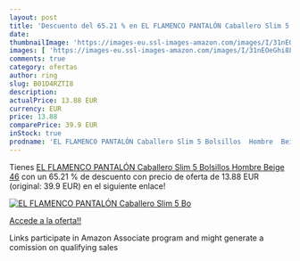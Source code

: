 ```yaml
---
layout: post
title: 'Descuento del 65.21 % en EL FLAMENCO PANTALÓN Caballero Slim 5 Bo'
date: 
thumbnailImage: 'https://images-eu.ssl-images-amazon.com/images/I/31nEOeGhi8L._SL200_.jpg'
images: [ 'https://images-eu.ssl-images-amazon.com/images/I/31nEOeGhi8L._SL200_.jpg' ]
comments: true
category: ofertas
author: ring
slug: B01D4RZTI8
description:
actualPrice: 13.88 EUR
currency: EUR
price: 13.88
comparePrice: 39.9 EUR
inStock: true
prodname: 'EL FLAMENCO PANTALÓN Caballero Slim 5 Bolsillos  Hombre  Beige 46'
---
```


Tienes [EL FLAMENCO PANTALÓN Caballero Slim 5 Bolsillos  Hombre  Beige 46](https://www.amazon.es/dp/B01D4RZTI8/?tag=tolees-21) con un 65.21 % de descuento con precio de oferta de 13.88 EUR (original: 39.9 EUR) en el siguiente enlace!

[![EL FLAMENCO PANTALÓN Caballero Slim 5 Bo](https://images-eu.ssl-images-amazon.com/images/I/31nEOeGhi8L._SL200_.jpg)](https://www.amazon.es/dp/B01D4RZTI8/?tag=tolees-21)

[Accede a la oferta!!](https://www.amazon.es/dp/B01D4RZTI8/?tag=tolees-21)

Links participate in Amazon Associate program and might generate a comission on qualifying sales


